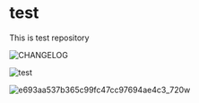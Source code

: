 # test
This is test repository

![CHANGELOG](https://image.ygxb.net/i/2022/12/28/63ac30ea9b702.webp)

![test](https://pica.zhimg.com/80/e693aa537b365c99fc47cc97694ae4c3_720w.webp)

![e693aa537b365c99fc47cc97694ae4c3_720w](https://image.ygxb.net/i/2022/12/28/63ac338629fdf.webp)
